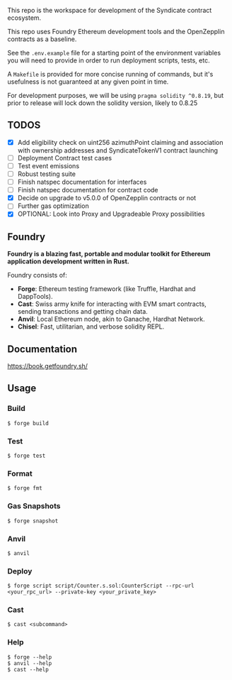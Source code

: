 This repo is the workspace for development of the Syndicate contract ecosystem.

This repo uses Foundry Ethereum development tools and the OpenZepplin contracts as a baseline.

See the `.env.example` file for a starting point of the environment variables you will need to provide in order to run deployment scripts, tests, etc.

A `Makefile` is provided for more concise running of commands, but it's usefulness is not guaranteed at any given point in time.

For development purposes, we will be using `pragma solidity ^0.8.19`, but prior to release will lock down the solidity version, likely to 0.8.25

## TODOS

- [x] Add eligibility check on uint256 azimuthPoint claiming and association with ownership addresses and SyndicateTokenV1 contract launching
- [ ] Deployment Contract test cases
- [ ] Test event emissions
- [ ] Robust testing suite
- [ ] Finish natspec documentation for interfaces
- [ ] Finish natspec documentation for contract code
- [x] Decide on upgrade to v5.0.0 of OpenZepplin contracts or not
- [ ] Further gas optimization
- [x] OPTIONAL: Look into Proxy and Upgradeable Proxy possibilities

## Foundry

**Foundry is a blazing fast, portable and modular toolkit for Ethereum application development written in Rust.**

Foundry consists of:

- **Forge**: Ethereum testing framework (like Truffle, Hardhat and DappTools).
- **Cast**: Swiss army knife for interacting with EVM smart contracts, sending transactions and getting chain data.
- **Anvil**: Local Ethereum node, akin to Ganache, Hardhat Network.
- **Chisel**: Fast, utilitarian, and verbose solidity REPL.

## Documentation

https://book.getfoundry.sh/

## Usage

### Build

```shell
$ forge build
```

### Test

```shell
$ forge test
```

### Format

```shell
$ forge fmt
```

### Gas Snapshots

```shell
$ forge snapshot
```

### Anvil

```shell
$ anvil
```

### Deploy

```shell
$ forge script script/Counter.s.sol:CounterScript --rpc-url <your_rpc_url> --private-key <your_private_key>
```

### Cast

```shell
$ cast <subcommand>
```

### Help

```shell
$ forge --help
$ anvil --help
$ cast --help
```
